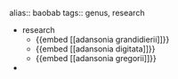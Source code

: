 alias:: baobab
tags:: genus, research

- research
	- {{embed [[adansonia grandidierii]]}}
	- {{embed [[adansonia digitata]]}}
	- {{embed [[adansonia gregorii]]}}
-